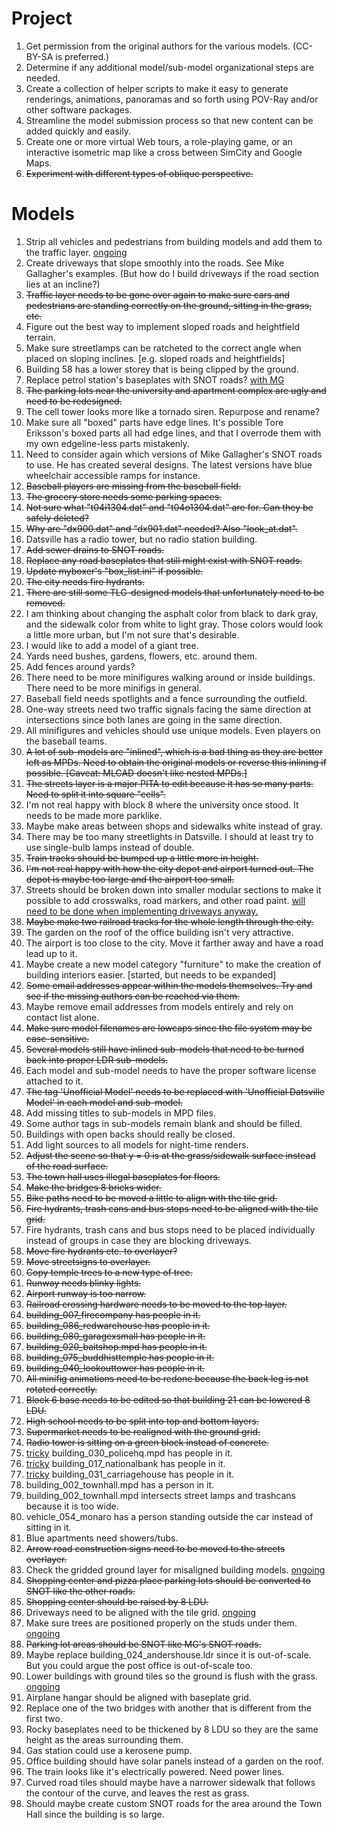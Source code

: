 # Project #

  1. Get permission from the original authors for the various models. (CC-BY-SA is preferred.)
  1. Determine if any additional model/sub-model organizational steps are needed.
  1. Create a collection of helper scripts to make it easy to generate renderings, animations, panoramas and so forth using POV-Ray and/or other software packages.
  1. Streamline the model submission process so that new content can be added quickly and easily.
  1. Create one or more virtual Web tours, a role-playing game, or an interactive isometric map like a cross between SimCity and Google Maps.
  1. <s>Experiment with different types of oblique perspective.</s>

# Models #

  1. Strip all vehicles and pedestrians from building models and add them to the traffic layer. [ongoing](ongoing.md)
  1. Create driveways that slope smoothly into the roads. See Mike Gallagher's examples. (But how do I build driveways if the road section lies at an incline?)
  1. <s>Traffic layer needs to be gone over again to make sure cars and pedestrians are standing correctly on the ground, sitting in the grass, etc.</s>
  1. Figure out the best way to implement sloped roads and heightfield terrain.
  1. Make sure streetlamps can be ratcheted to the correct angle when placed on sloping inclines. [e.g. sloped roads and heightfields]
  1. Building 58 has a lower storey that is being clipped by the ground.
  1. Replace petrol station's baseplates with SNOT roads? [with MG](consult.md)
  1. <s>The parking lots near the university and apartment complex are ugly and need to be redesigned.</s>
  1. The cell tower looks more like a tornado siren. Repurpose and rename?
  1. Make sure all "boxed" parts have edge lines. It's possible Tore Eriksson's boxed parts all had edge lines, and that I overrode them with my own edgeline-less parts mistakenly.
  1. Need to consider again which versions of Mike Gallagher's SNOT roads to use. He has created several designs. The latest versions have blue wheelchair accessible ramps for instance.
  1. <s>Baseball players are missing from the baseball field.</s>
  1. <s>The grocery store needs some parking spaces.</s>
  1. <s>Not sure what "t04i1304.dat" and "t04o1304.dat" are for. Can they be safely deleted?</s>
  1. <s>Why are "dx900.dat" and "dx901.dat" needed? Also "look_at.dat".</s>
  1. Datsville has a radio tower, but no radio station building.
  1. <s>Add sewer drains to SNOT roads.</s>
  1. <s>Replace any road baseplates that still might exist with SNOT roads.</s>
  1. <s>Update myboxer's "box_list.ini" if possible.</s>
  1. <s>The city needs fire hydrants.</s>
  1. <s>There are still some TLG-designed models that unfortunately need to be removed.</s>
  1. I am thinking about changing the asphalt color from black to dark gray, and the sidewalk color from white to light gray. Those colors would look a little more urban, but I'm not sure that's desirable.
  1. I would like to add a model of a giant tree.
  1. Yards need bushes, gardens, flowers, etc. around them.
  1. Add fences around yards?
  1. There need to be more minifigures walking around or inside buildings. There need to be more minifigs in general.
  1. Baseball field needs spotlights and a fence surrounding the outfield.
  1. One-way streets need two traffic signals facing the same direction at intersections since both lanes are going in the same direction.
  1. All minifigures and vehicles should use unique models. Even players on the baseball teams.
  1. <s>A lot of sub-models are "inlined", which is a bad thing as they are better left as MPDs. Need to obtain the original models or reverse this inlining if possible. [Caveat: MLCAD doesn't like nested MPDs.]</s>
  1. <s>The streets layer is a major PITA to edit because it has so many parts. Need to split it into square "cells".</s>
  1. I'm not real happy with block 8 where the university once stood. It needs to be made more parklike.
  1. Maybe make areas between shops and sidewalks white instead of gray.
  1. There may be too many streetlights in Datsville. I should at least try to use single-bulb lamps instead of double.
  1. <s>Train tracks should be bumped up a little more in height.</s>
  1. <s>I'm not real happy with how the city depot and airport turned out. The depot is maybe too large and the airport too small.</s>
  1. Streets should be broken down into smaller modular sections to make it possible to add crosswalks, road markers, and other road paint. [will need to be done when implementing driveways anyway.](This.md)
  1. <s>Maybe make two railroad tracks for the whole length through the city.</s>
  1. The garden on the roof of the office building isn't very attractive.
  1. The airport is too close to the city. Move it farther away and have a road lead up to it.
  1. Maybe create a new model category "furniture" to make the creation of building interiors easier. [started, but needs to be expanded]
  1. <s>Some email addresses appear within the models themselves. Try and see if the missing authors can be reached via them.</s>
  1. Maybe remove email addresses from models entirely and rely on contact list alone.
  1. <s>Make sure model filenames are lowcaps since the file system may be case-sensitive.</s>
  1. <s>Several models still have inlined sub-models that need to be turned back into proper LDR sub-models.</s>
  1. Each model and sub-model needs to have the proper software license attached to it.
  1. <s>The tag 'Unofficial Model' needs to be replaced with 'Unofficial Datsville Model' in each model and sub-model.</s>
  1. Add missing titles to sub-models in MPD files.
  1. Some author tags in sub-models remain blank and should be filled.
  1. Buildings with open backs should really be closed.
  1. Add light sources to all models for night-time renders.
  1. <s>Adjust the scene so that y = 0 is at the grass/sidewalk surface instead of the road surface.</s>
  1. <s>The town hall uses illegal baseplates for floors.</s>
  1. <s>Make the bridges 8 bricks wider.</s>
  1. <s>Bike paths need to be moved a little to align with the tile grid.</s>
  1. <s>Fire hydrants, trash cans and bus stops need to be aligned with the tile grid.</s>
  1. Fire hydrants, trash cans and bus stops need to be placed individually instead of groups in case they are blocking driveways.
  1. <s>Move fire hydrants etc. to overlayer?</s>
  1. <s>Move streetsigns to overlayer.</s>
  1. <s>Copy temple trees to a new type of tree.</s>
  1. <s>Runway needs blinky lights.</s>
  1. <s>Airport runway is too narrow.</s>
  1. <s>Railroad crossing hardware needs to be moved to the top layer.</s>
  1. <s>building_007_firecompany has people in it.</s>
  1. <s>building_086_redwarehouse has people in it.</s>
  1. <s>building_080_garagexsmall has people in it.</s>
  1. <s>building_020_baitshop.mpd has people in it.</s>
  1. <s>building_075_buddhisttemple has people in it.</s>
  1. <s>building_040_lookouttower has people in it.</s>
  1. <s>All minifig animations need to be redone because the back leg is not rotated correctly.</s>
  1. <s>Block 6 base needs to be edited so that building 21 can be lowered 8 LDU.</s>
  1. <s>High school needs to be split into top and bottom layers.</s>
  1. <s>Supermarket needs to be realigned with the ground grid.</s>
  1. <s>Radio tower is sitting on a green block instead of concrete.</s>
  1. [tricky](tricky.md) building\_030\_policehq.mpd has people in it.
  1. [tricky](tricky.md) building\_017\_nationalbank has people in it.
  1. [tricky](tricky.md) building\_031\_carriagehouse has people in it.
  1. building\_002\_townhall.mpd has a person in it.
  1. building\_002\_townhall.mpd intersects street lamps and trashcans because it is too wide.
  1. vehicle\_054\_monaro has a person standing outside the car instead of sitting in it.
  1. Blue apartments need showers/tubs.
  1. <s>Arrow road construction signs need to be moved to the streets overlayer.</s>
  1. Check the gridded ground layer for misaligned building models. [ongoing](ongoing.md)
  1. <s>Shopping center and pizza place parking lots should be converted to SNOT like the other roads.</s>
  1. <s>Shopping center should be raised by 8 LDU.</s>
  1. Driveways need to be aligned with the tile grid. [ongoing](ongoing.md)
  1. Make sure trees are positioned properly on the studs under them. [ongoing](ongoing.md)
  1. <s>Parking lot areas should be SNOT like MG's SNOT roads.</s>
  1. Maybe replace building\_024\_andershouse.ldr since it is out-of-scale. But you could argue the post office is out-of-scale too.
  1. Lower buildings with ground tiles so the ground is flush with the grass. [ongoing](ongoing.md)
  1. Airplane hangar should be aligned with baseplate grid.
  1. Replace one of the two bridges with another that is different from the first two.
  1. Rocky baseplates need to be thickened by 8 LDU so they are the same height as the areas surrounding them.
  1. Gas station could use a kerosene pump.
  1. Office building should have solar panels instead of a garden on the roof.
  1. The train looks like it's electrically powered. Need power lines.
  1. Curved road tiles should maybe have a narrower sidewalk that follows the contour of the curve, and leaves the rest as grass.
  1. Should maybe create custom SNOT roads for the area around the Town Hall since the building is so large.